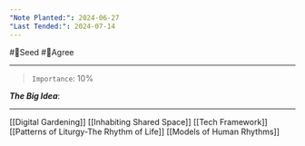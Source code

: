 ```yaml
---
"Note Planted:": 2024-06-27
"Last Tended:": 2024-07-14
---
```

#🌱Seed  #🙂Agree
****
> `Importance`: 10%
 
***The Big Idea***: 

****
[[Digital Gardening]]
[[Inhabiting Shared Space]]
[[Tech Framework]]
[[Patterns of Liturgy-The Rhythm of Life]]
[[Models of Human Rhythms]]